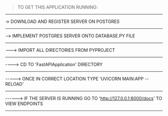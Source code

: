 > TO GET THIS APPLICATION RUNNING:

--------------------------------------------------------------------------------------------------------

-> DOWNLOAD AND REGISTER SERVER ON POSTGRES

--------------------------------------------------------------------------------------------------------

--> IMPLEMENT POSTGRES SERVER ONTO DATABASE.PY FILE

--------------------------------------------------------------------------------------------------------

---> IMPORT ALL DIRECTORIES FROM PYPROJECT

--------------------------------------------------------------------------------------------------------

----> CD TO 'FastAPIApplication' DIRECTORY

--------------------------------------------------------------------------------------------------------

-----> ONCE IN CORRECT LOCATION TYPE 'UVICORN MAIN:APP --RELOAD'

--------------------------------------------------------------------------------------------------------

------> IF THE SERVER IS RUNNING GO TO 'http://127.0.0.1:8000/docs' TO VIEW ENDPOINTS

--------------------------------------------------------------------------------------------------------
